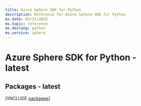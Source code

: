 ```yaml
---
title: Azure Sphere SDK for Python
description: Reference for Azure Sphere SDK for Python
ms.date: 03/31/2025
ms.topic: reference
ms.devlang: python
ms.service: sphere
---
```

# Azure Sphere SDK for Python - latest
## Packages - latest
[!INCLUDE [packages](sphere-index.md)]